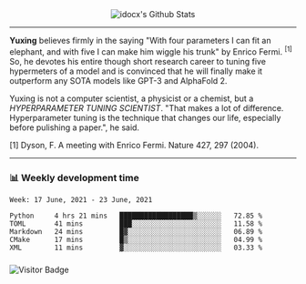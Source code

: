 <div align="center">
    <img align="center" src="https://github-readme-stats.vercel.app/api?username=idocx&show_icons=true&count_private=true&hide_border=true" alt="idocx's Github Stats"></img>
</div>

---

**Yuxing** believes firmly in the saying "With four parameters I can fit an elephant, and with five I can make him wiggle his trunk" by Enrico Fermi. <sup>[1]</sup> So, he devotes his entire though short research career to tuning five hypermeters of a model and is convinced that he will finally make it outperform any SOTA models like GPT-3 and AlphaFold 2.

Yuxing is not a computer scientist, a physicist or a chemist, but a *HYPERPARAMETER TUNING SCIENTIST*. "That makes a lot of difference. Hyperparameter tuning is the technique that changes our life, especially before pulishing a paper.", he said.

[1] Dyson, F. A meeting with Enrico Fermi. Nature 427, 297 (2004).


---

### 📊 Weekly development time
<!--START_SECTION:waka-->
```text
Week: 17 June, 2021 - 23 June, 2021

Python     4 hrs 21 mins   ██████████████████▒░░░░░░   72.85 % 
TOML       41 mins         ███░░░░░░░░░░░░░░░░░░░░░░   11.58 % 
Markdown   24 mins         █▓░░░░░░░░░░░░░░░░░░░░░░░   06.89 % 
CMake      17 mins         █▒░░░░░░░░░░░░░░░░░░░░░░░   04.99 % 
XML        11 mins         ▓░░░░░░░░░░░░░░░░░░░░░░░░   03.33 % 
```
<!--END_SECTION:waka-->

### 

![Visitor Badge](https://visitor-badge.laobi.icu/badge?page_id=idocx.idocx)